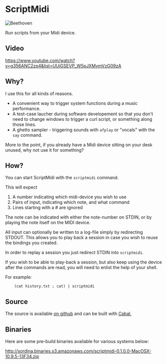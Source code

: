 # ScriptMidi

![Beethoven](http://i.imgur.com/gWi4GOj.png)

Run scripts from your Midi device.


## Video

<https://www.youtube.com/watch?v=g356ANC2zp4&list=UUiGSEVP_W5pJXMymVzG09zA>


## Why?

I use this for all kinds of reasons.

* A convenient way to trigger system functions during a music performance.
* A test-case laucher during software developement so that you don't need to change windows to trigger a curl script, or something along those lines.
* A ghetto sampler - triggering sounds with `afplay` or "vocals" with the `say` command.

More to the point, if you already have a Midi device sitting on your desk unused, why not use it for something?


## How?

You can start ScriptMidi with the `scriptmidi` command.

This will expect

1. A number indicating which midi-device you wish to use
2. Pairs of input, indicating which note, and what command
3. Lines starting with a # are ignored

The note can be indicated with either the note-number on STDIN, or by playing
the note itself on the MIDI device.

All input can optionally be written to a log-file simply by redirecting STDOUT.
This allows you to play back a session in case you wish to reuse the bindings
you created.

In order to replay a session you just redirect STDIN into `scriptmidi`.

If you wish to be able to play-back a session, but also keep using the device
after the commands are read, you will need to enlist the help of your shell.

For example:

		(cat history.txt ; cat) | scriptmidi


## Source

The source is available [on github](https://github.com/sordina/ScriptMidi) and can be built with [Cabal.](https://www.haskell.org/cabal/)


## Binaries

Here are some pre-build binaries available for various systems below:

<http://sordina.binaries.s3.amazonaws.com/scriptmidi-0.1.0.0-MacOSX-10.9.5-13F34.zip>
